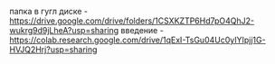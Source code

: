 папка в гугл диске - https://drive.google.com/drive/folders/1CSXKZTP6Hd7pO4QhJ2-wukrg9d9jLheA?usp=sharing
введение - https://colab.research.google.com/drive/1qExI-TsGu04Uc0yIYIpjj1G-HVJQ2Hrj?usp=sharing
